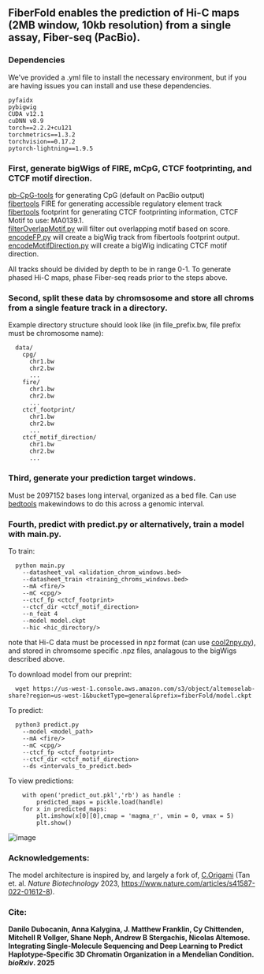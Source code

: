 ## FiberFold enables the prediction of Hi-C maps (2MB window, 10kb resolution) from a single assay, Fiber-seq (PacBio).  

### Dependencies

We've provided a .yml file to install the necessary environment, but if you are having issues you can install and use these dependencies.

    pyfaidx
    pybigwig
    CUDA v12.1
    cuDNN v8.9
    torch==2.2.2+cu121
    torchmetrics==1.3.2
    torchvision==0.17.2
    pytorch-lightning==1.9.5

    
### First, generate bigWigs of FIRE, mCpG, CTCF footprinting, and CTCF motif direction.  
  [pb-CpG-tools](https://github.com/PacificBiosciences/pb-CpG-tools) for generating CpG (default on PacBio output)  
  [fibertools](https://github.com/fiberseq/fibertools-rs) FIRE for generating accessible regulatory element track  
  [fibertools](https://github.com/fiberseq/fibertools-rs) footprint for generating CTCF footprinting information, CTCF Motif to use: MA0139.1.  
  [filterOverlapMotif.py](https://github.com/altemoselab/fiberFold/blob/main/misc/filterOverlapMotifs.py) will filter out overlapping motif based on score.  
  [encodeFP.py](https://github.com/altemoselab/fiberFold/blob/main/misc/encodeFP.py) will create a bigWig track from fibertools footprint output.  
  [encodeMotifDirection.py](https://github.com/altemoselab/fiberFold/blob/main/misc/encodeMotifDirection.py) will create a bigWig indicating CTCF motif direction.  

  
  All tracks should be divided by depth to be in range 0-1.
  To generate phased Hi-C maps, phase Fiber-seq reads prior to the steps above.
   
### Second, split these data by chromsosome and store all chroms from a single feature track in a directory.  
  Example directory structure should look like (in file_prefix.bw, file prefix must be chromosome name):  
  
      data/
        cpg/
          chr1.bw
          chr2.bw
          ...
        fire/
          chr1.bw
          chr2.bw
          ...
        ctcf_footprint/
          chr1.bw
          chr2.bw
          ...
        ctcf_motif_direction/
          chr1.bw
          chr2.bw
          ...
            
### Third, generate your prediction target windows.   
  Must be 2097152 bases long interval, organized as a bed file. Can use [bedtools](https://github.com/arq5x/bedtools2) makewindows to do this across a genomic interval.
  
### Fourth, predict with predict.py or alternatively, train a model with main.py.   

  To train:
  
      python main.py 
        --datasheet_val <alidation_chrom_windows.bed>
        --datasheet_train <training_chroms_windows.bed>
        --mA <fire/>
        --mC <cpg/>
        --ctcf_fp <ctcf_footprint>
        --ctcf_dir <ctcf_motif_direction>
        --n_feat 4
        --model model.ckpt
        --hic <hic_directory/>
  note that Hi-C data must be processed in npz format (can use [cool2npy.py](https://github.com/tanjimin/C.Origami/blob/main/src/corigami/preprocessing/cool2npy.py)), and stored in chromsome specific .npz files, analagous to the bigWigs described above.
        
  To download model from our preprint:  

      wget https://us-west-1.console.aws.amazon.com/s3/object/altemoselab-share?region=us-west-1&bucketType=general&prefix=fiberFold/model.ckpt
      
  To predict:   
      
      python3 predict.py 
        --model <model_path> 
        --mA <fire/>
        --mC <cpg/>
        --ctcf_fp <ctcf_footprint>
        --ctcf_dir <ctcf_motif_direction>
        --ds <intervals_to_predict.bed>

To view predictions:
        
        with open('predict_out.pkl','rb') as handle :
            predicted_maps = pickle.load(handle)
        for x in predicted_maps:
            plt.imshow(x[0][0],cmap = 'magma_r', vmin = 0, vmax = 5)
            plt.show() 

![image](https://github.com/user-attachments/assets/7db23e82-644a-473c-bd6e-60b4177c0696)


  
### Acknowledgements:  
The model architecture is inspired by, and largely a fork of, [C.Origami](https://github.com/tanjimin/C.Origami)  (Tan et. al. *Nature Biotechnology* 2023, https://www.nature.com/articles/s41587-022-01612-8).


### Cite:  
**Danilo Dubocanin, Anna Kalygina, J. Matthew Franklin, Cy Chittenden, Mitchell R Vollger, Shane Neph, Andrew B Stergachis, Nicolas Altemose. Integrating Single-Molecule Sequencing and Deep Learning to Predict Haplotype-Specific 3D Chromatin Organization in a Mendelian Condition. *bioRxiv*. 2025**




